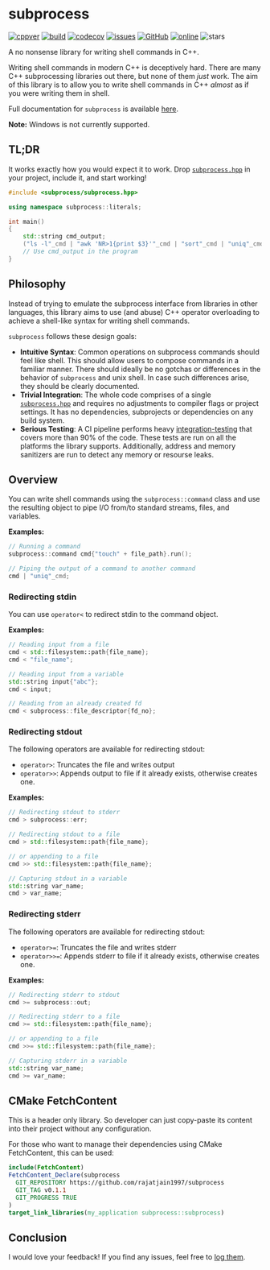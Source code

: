 # subprocess

[![cppver](https://img.shields.io/badge/C%2B%2B-17-blue)](https://en.wikipedia.org/wiki/C++17)
[![build](https://github.com/rajatjain1997/subprocess/actions/workflows/cmake.yml/badge.svg?branch=master)](https://github.com/rajatjain1997/subprocess/actions)
[![codecov](https://codecov.io/gh/rajatjain1997/subprocess/branch/master/graph/badge.svg?token=BQX8LHUXQ8)](https://codecov.io/gh/rajatjain1997/subprocess)
[![issues](https://img.shields.io/github/issues/rajatjain1997/subprocess)](https://github.com/rajatjain1997/subprocess/issues)
[![GitHub](https://img.shields.io/github/license/rajatjain1997/subprocess)](https://github.com/rajatjain1997/subprocess/blob/master/LICENSE)
[![online](https://img.shields.io/badge/try%20it-online-brightgreen)](https://wandbox.org/permlink/T0iHbd6sSIXzM9vO)
![stars](https://img.shields.io/github/stars/rajatjain1997/subprocess?style=social)

A no nonsense library for writing shell commands in C++.

Writing shell commands in modern C++ is deceptively hard. There are many C++ subprocessing libraries out there, but none of them *just* work. The aim of this library is to allow you to write shell commands in C++ *almost* as if you were writing them in shell.

Full documentation for `subprocess` is available [here](https://subprocess.thecodepad.com).

**Note:** Windows is not currently supported.
## TL;DR

It works exactly how you would expect it to work. Drop [`subprocess.hpp`](https://raw.githubusercontent.com/rajatjain1997/subprocess/master/include/subprocess/subprocess.hpp) in your project, include it, and start working!

```cpp
#include <subprocess/subprocess.hpp>

using namespace subprocess::literals;

int main()
{
    std::string cmd_output;
    ("ls -l"_cmd | "awk 'NR>1{print $3}'"_cmd | "sort"_cmd | "uniq"_cmd > cmd_output).run();
    // Use cmd_output in the program
}
```

## Philosophy

Instead of trying to emulate the subprocess interface from libraries in other languages, this library aims to use (and abuse) C++ operator overloading to achieve a shell-like syntax for writing shell commands.

`subprocess` follows these design goals:

 - **Intuitive Syntax**: Common operations on subprocess commands should feel like shell. This should allow users to compose commands in a familiar manner. There should ideally be no gotchas or differences in the behavior of `subprocess` and unix shell. In case such differences arise, they should be clearly documented.
 - **Trivial Integration**: The whole code comprises of a single [`subprocess.hpp`](https://raw.githubusercontent.com/rajatjain1997/subprocess/master/include/subprocess/subprocess.hpp) and requires no adjustments to compiler flags or project settings. It has no dependencies, subprojects or dependencies on any build system.
 - **Serious Testing**: A CI pipeline performs heavy [integration-testing](https://en.wikipedia.org/wiki/Integration_testing) that covers more than 90% of the code. These tests are run on all the platforms the library supports. Additionally, address and memory sanitizers are run to detect any memory or resourse leaks.

## Overview

You can write shell commands using the `subprocess::command` class and use the resulting object to pipe I/O from/to standard streams, files, and variables.

**Examples:**

```cpp
// Running a command
subprocess::command cmd{"touch" + file_path}.run();

// Piping the output of a command to another command
cmd | "uniq"_cmd;
```

### Redirecting stdin

You can use `operator<` to redirect stdin to the command object.

**Examples:**

```cpp
// Reading input from a file
cmd < std::filesystem::path{file_name};
cmd < "file_name";

// Reading input from a variable
std::string input{"abc"};
cmd < input;

// Reading from an already created fd
cmd < subprocess::file_descriptor{fd_no};
```

### Redirecting stdout

The following operators are available for redirecting stdout:

 - `operator>`: Truncates the file and writes output
 - `operator>>`: Appends output to file if it already exists, otherwise creates one.

**Examples:**

```cpp
// Redirecting stdout to stderr
cmd > subprocess::err;

// Redirecting stdout to a file
cmd > std::filesystem::path{file_name};

// or appending to a file
cmd >> std::filesystem::path{file_name};

// Capturing stdout in a variable
std::string var_name;
cmd > var_name;
```

### Redirecting stderr

The following operators are available for redirecting stdout:

 - `operator>=`: Truncates the file and writes stderr
 - `operator>>=`: Appends stderr to file if it already exists, otherwise creates one.

**Examples:**

```cpp
// Redirecting stderr to stdout
cmd >= subprocess::out;

// Redirecting stderr to a file
cmd >= std::filesystem::path{file_name};

// or appending to a file
cmd >>= std::filesystem::path{file_name};

// Capturing stderr in a variable
std::string var_name;
cmd >= var_name;
```

##  CMake FetchContent

This is a header only library. So developer can just copy-paste its content into their project without any configuration.

For those who want to manage their dependencies using CMake FetchContent, this can be used:
```cmake
include(FetchContent)
FetchContent_Declare(subprocess
  GIT_REPOSITORY https://github.com/rajatjain1997/subprocess
  GIT_TAG v0.1.1
  GIT_PROGRESS TRUE
)
target_link_libraries(my_application subprocess::subprocess)
```

## Conclusion

I would love your feedback!
If you find any issues, feel free to [log them](https://github.com/rajatjain1997/subprocess/issues).
